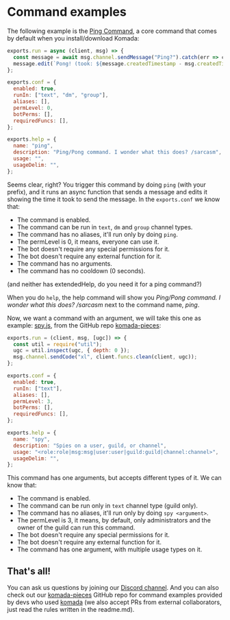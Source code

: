 # Command examples

The following example is the [Ping Command](https://github.com/dirigeants/komada/blob/master/commands/System/ping.js),
a core command that comes by default when you install/download Komada:

```js
exports.run = async (client, msg) => {
  const message = await msg.channel.sendMessage("Ping?").catch(err => client.funcs.log(err, "error"));
  message.edit(`Pong! (took: ${message.createdTimestamp - msg.createdTimestamp}ms)`);
};

exports.conf = {
  enabled: true,
  runIn: ["text", "dm", "group"],
  aliases: [],
  permLevel: 0,
  botPerms: [],
  requiredFuncs: [],
};

exports.help = {
  name: "ping",
  description: "Ping/Pong command. I wonder what this does? /sarcasm",
  usage: "",
  usageDelim: "",
};
```

Seems clear, right? You trigger this command by doing `ping` (with your prefix),
and it runs an async function that sends a message and edits it showing the time
it took to send the message. In the `exports.conf` we know that:

- The command is enabled.
- The command can be run in `text`, `dm` and `group` channel types.
- The command has no aliases, it'll run only by doing `ping`.
- The permLevel is 0, it means, everyone can use it.
- The bot doesn't require any special permissions for it.
- The bot doesn't require any external function for it.
- The command has no arguments.
- The command has no cooldown (0 seconds).

(and neither has extendedHelp, do you need it for a ping command?)

When you do `help`, the help command will show you *Ping/Pong command. I wonder what this does? /sarcasm*
next to the command name, *ping*.

Now, we want a command with an argument, we will take this one as example:
[spy.js](https://github.com/dirigeants/komada-pieces/blob/master/commands/Misc/spy.js),
from the GitHub repo [komada-pieces](https://github.com/dirigeants/komada-pieces):

```js
exports.run = (client, msg, [ugc]) => {
  const util = require("util");
  ugc = util.inspect(ugc, { depth: 0 });
  msg.channel.sendCode("xl", client.funcs.clean(client, ugc));
};

exports.conf = {
  enabled: true,
  runIn: ["text"],
  aliases: [],
  permLevel: 3,
  botPerms: [],
  requiredFuncs: [],
};

exports.help = {
  name: "spy",
  description: "Spies on a user, guild, or channel",
  usage: "<role:role|msg:msg|user:user|guild:guild|channel:channel>",
  usageDelim: "",
};
```

This command has one arguments, but accepts different types of it. We can know that:

- The command is enabled.
- The command can be run only in `text` channel type (guild only).
- The command has no aliases, it'll run only by doing `spy <argument>`.
- The permLevel is 3, it means, by default, only administrators and the owner of
the guild can run this command.
- The bot doesn't require any special permissions for it.
- The bot doesn't require any external function for it.
- The command has one argument, with multiple usage types on it.

## That's all!

You can ask us questions by joining our [Discord channel](https://discord.gg/dgs8263). And you can also check out our [komada-pieces](https://github.com/dirigeants/komada-pieces) GitHub repo for command examples provided by devs who used [komada](https://github.com/dirigeants/komada) (we also accept PRs from external collaborators, just read the rules written in the readme.md).
